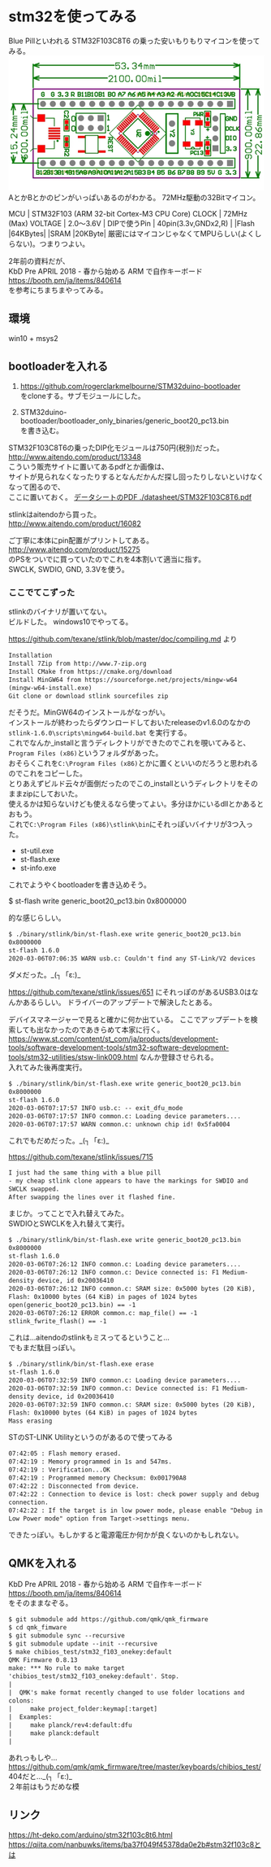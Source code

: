 # stm32を使ってみる

Blue Pillといわれる STM32F103C8T6 の乗った安いもりもりマイコンを使ってみる。
![](./img/STM32-D40-dim.png)
AとかBとかのピンがいっぱいあるのがわかる。
72MHz駆動の32Bitマイコン。

MCU | STM32F103 (ARM 32-bit Cortex-M3 CPU Core)
CLOCK | 72MHz (Max)
VOLTAGE | 2.0～3.6V
| DIPで使うPin | 40pin(3.3v,GNDx2,R) |
|Flash |64KBytes|
|SRAM |20KByte|
厳密にはマイコンじゃなくてMPUらしい(よくしらない)。つまりつよい。

2年前の資料だが、  
KbD Pre APRIL 2018 - 春から始める ARM で自作キーボード https://booth.pm/ja/items/840614  
を参考にちまちまやってみる。

## 環境

win10 + msys2

## bootloaderを入れる

1. https://github.com/rogerclarkmelbourne/STM32duino-bootloader  
をcloneする。サブモジュールにした。  

1. STM32duino-bootloader/bootloader_only_binaries/generic_boot20_pc13.bin  
を書き込む。  

STM32F103C8T6の乗ったDIP化モジュールは750円(税別)だった。  
http://www.aitendo.com/product/13348  
こういう販売サイトに置いてあるpdfとか画像は、  
サイトが見られなくなったりするとなんだかんだ探し回ったりしないといけなくなって困るので、  
ここに置いておく。 [データシートのPDF ./datasheet/STM32F103C8T6.pdf](./datasheet/STM32F103C8T6.pdf)


stlinkはaitendoから買った。  
http://www.aitendo.com/product/16082  

ご丁寧に本体にpin配置がプリントしてある。  
http://www.aitendo.com/product/15275  
のPSをついでに買っていたのでこれを4本割いて適当に指す。  
SWCLK, SWDIO, GND, 3.3Vを使う。  

### ここでてこずった
stlinkのバイナリが置いてない。  
ビルドした。 windows10でやってる。

https://github.com/texane/stlink/blob/master/doc/compiling.md
より

	Installation
	Install 7Zip from http://www.7-zip.org
	Install CMake from https://cmake.org/download
	Install MinGW64 from https://sourceforge.net/projects/mingw-w64 (mingw-w64-install.exe)
	Git clone or download stlink sourcefiles zip

だそうだ。MinGW64のインストールがなっがい。  
インストールが終わったらダウンロードしておいたreleaseのv1.6.0のなかの  
`stlink-1.6.0\scripts\mingw64-build.bat` を実行する。  
これでなんか_installと言うディレクトリができたのでこれを覗いてみると、`Program Files (x86)`というフォルダがあった。  
おそらくこれを`C:\Program Files (x86)`とかに置くといいのだろうと思われるのでこれをコピーした。  
とりあえずビルド云々が面倒だったのでこの_installというディレクトリをそのままzipにしておいた。  
使えるかは知らないけども使えるなら使ってよい。多分ほかにいるdllとかあるとおもう。  
これで`C:\Program Files (x86)\stlink\bin`にそれっぽいバイナリが3つ入った。  

* st-util.exe
* st-flash.exe
* st-info.exe

これでようやくbootloaderを書き込めそう。  

$ st-flash write generic_boot20_pc13.bin 0x8000000

的な感じらしい。

	$ ./binary/stlink/bin/st-flash.exe write generic_boot20_pc13.bin 0x8000000
	st-flash 1.6.0
	2020-03-06T07:06:35 WARN usb.c: Couldn't find any ST-Link/V2 devices

ダメだった。\_(┐「ε:)\_

https://github.com/texane/stlink/issues/651 にそれっぽのがあるUSB3.0はなんかあるらしい。
ドライバーのアップデートで解決したとある。

デバイスマネージャーで見ると確かに何か出ている。
[](./img/stlink_1.png)
ここでアップデートを検索しても出なかったのであきらめて本家に行く。
https://www.st.com/content/st_com/ja/products/development-tools/software-development-tools/stm32-software-development-tools/stm32-utilities/stsw-link009.html
なんか登録させられる。  
入れてみた後再度実行。

	$ ./binary/stlink/bin/st-flash.exe write generic_boot20_pc13.bin 0x8000000
	st-flash 1.6.0
	2020-03-06T07:17:57 INFO usb.c: -- exit_dfu_mode
	2020-03-06T07:17:57 INFO common.c: Loading device parameters....
	2020-03-06T07:17:57 WARN common.c: unknown chip id! 0x5fa0004

これでもだめだった。\_(┐「ε:)\_

https://github.com/texane/stlink/issues/715

	I just had the same thing with a blue pill
	- my cheap stlink clone appears to have the markings for SWDIO and SWCLK swapped.
	After swapping the lines over it flashed fine.

まじか。ってことで入れ替えてみた。  
SWDIOとSWCLKを入れ替えて実行。 

	$ ./binary/stlink/bin/st-flash.exe write generic_boot20_pc13.bin 0x8000000
	st-flash 1.6.0
	2020-03-06T07:26:12 INFO common.c: Loading device parameters....
	2020-03-06T07:26:12 INFO common.c: Device connected is: F1 Medium-density device, id 0x20036410
	2020-03-06T07:26:12 INFO common.c: SRAM size: 0x5000 bytes (20 KiB), Flash: 0x10000 bytes (64 KiB) in pages of 1024 bytes
	open(generic_boot20_pc13.bin) == -1
	2020-03-06T07:26:12 ERROR common.c: map_file() == -1
	stlink_fwrite_flash() == -1

これは...aitendoのstlinkもミスってるということ...  
でもまだ駄目っぽい。

	$ ./binary/stlink/bin/st-flash.exe erase
	st-flash 1.6.0
	2020-03-06T07:32:59 INFO common.c: Loading device parameters....
	2020-03-06T07:32:59 INFO common.c: Device connected is: F1 Medium-density device, id 0x20036410
	2020-03-06T07:32:59 INFO common.c: SRAM size: 0x5000 bytes (20 KiB), Flash: 0x10000 bytes (64 KiB) in pages of 1024 bytes
	Mass erasing

STのST-LINK Utilityというのがあるので使ってみる

	07:42:05 : Flash memory erased.
	07:42:19 : Memory programmed in 1s and 547ms.
	07:42:19 : Verification...OK
	07:42:19 : Programmed memory Checksum: 0x001790A8
	07:42:22 : Disconnected from device.
	07:42:22 : Connection to device is lost: check power supply and debug connection.
	07:42:22 : If the target is in low power mode, please enable "Debug in Low Power mode" option from Target->settings menu.

できたっぽい。もしかすると電源電圧か何かが良くないのかもしれない。

## QMKを入れる

KbD Pre APRIL 2018 - 春から始める ARM で自作キーボード https://booth.pm/ja/items/840614  
をそのままなぞる。

	$ git submodule add https://github.com/qmk/qmk_firmware
	$ cd qmk_fimware
	$ git submodule sync --recursive
	$ git submodule update --init --recursive
	$ make chibios_test/stm32_f103_onekey:default
	QMK Firmware 0.8.13
	make: *** No rule to make target 'chibios_test/stm32_f103_onekey:default'. Stop.
	|
	|  QMK's make format recently changed to use folder locations and colons:
	|     make project_folder:keymap[:target]
	|  Examples:
	|     make planck/rev4:default:dfu
	|     make planck:default
	|

あれっもしや...  
https://github.com/qmk/qmk_firmware/tree/master/keyboards/chibios_test/  
404だと...\_(┐「ε:)\_  
２年前はもうだめな模

## リンク
https://ht-deko.com/arduino/stm32f103c8t6.html
https://qiita.com/nanbuwks/items/ba37f049f45378da0e2b#stm32f103c8とは
